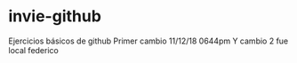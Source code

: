 # invie-github
Ejercicios básicos de github
Primer cambio 11/12/18 0644pm
Y cambio 2 fue local federico
